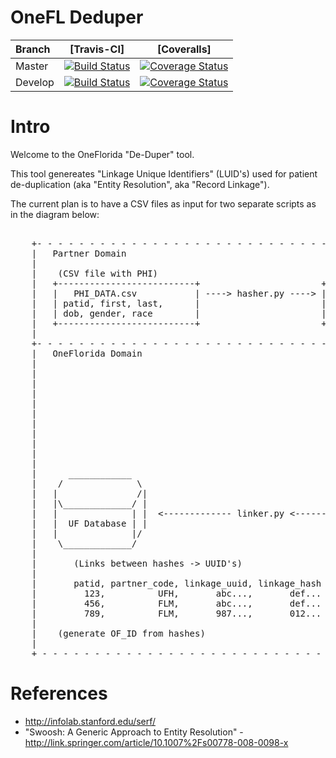 
# OneFL Deduper

| Branch | [Travis-CI] | [Coveralls] |
| :----- | :---------------------------: | :-------: |
| Master | [![Build Status](https://travis-ci.org/ufbmi/onefl-deduper.svg?branch=master)](https://travis-ci.org/ufbmi/onefl-deduper?branch=master) | [![Coverage Status](https://coveralls.io/repos/github/ufbmi/onefl-deduper/badge.svg?branch=master)](https://coveralls.io/github/ufbmi/onefl-deduper?branch=master) |
| Develop | [![Build Status](https://travis-ci.org/ufbmi/onefl-deduper.svg?branch=develop)](https://travis-ci.org/ufbmi/onefl-deduper?branch=develop) | [![Coverage Status](https://coveralls.io/repos/github/ufbmi/onefl-deduper/badge.svg?branch=develop)](https://coveralls.io/github/ufbmi/onefl-deduper?branch=develop) |

# Intro

Welcome to the OneFlorida "De-Duper" tool.

This tool genereates "Linkage Unique Identifiers" (LUID's)
used for patient de-duplication (aka "Entity Resolution", aka "Record Linkage").


The current plan is to have a CSV files as input for two separate scripts
as in the diagram below:

<pre>

    +- - - - - - - - - - - - - - - - - - - - - - - - - - - - - - - - - - - - -
    |   Partner Domain
    |
    |    (CSV file with PHI)                                (CSV file with no PHI)
    |   +--------------------------+                       +--------------------------+
    |   |   PHI_DATA.csv           | ----> hasher.py ----> |    HASHES.csv            |
    |   | patid, first, last,      |                       | patid, F_L_D_G, F_L_D_R  |
    |   | dob, gender, race        |                       |                          |
    |   +--------------------------+                       +--------------------------+
    |                                                            ||
    +- - - - - - - - - - - - - - - - - - - - - - - - - - - - - - || - - - - - -
    |   OneFlorida Domain                                        \/
    |                                                       +--------------------------+
    |                                                       | OneFlorida SFTP Server   |
    |                                                       +--------------------------+
    |                                                            ||
    |                                                            ||
    |                                                            \/
    |                                                       +--------------------------+
    |                                                       |   HASHES.csv             |
    |                                                       | patid, F_L_D_G, F_L_D_R  |
    |                                                       +--------------------------+
    |                                                            |
    |      ____________                                          |
    |    /              \                                        |
    |   |               /|                                      /
    |   |\_____________/ |                                     /
    |   |              | |  <------------- linker.py <--------
    |   |  UF Database | |
    |   |              |/
    |    \_____________/
    |
    |       (Links between hashes -> UUID's)
    |                                                             _____   O
    |       patid, partner_code, linkage_uuid, linkage_hash      / /     -+-
    |         123,          UFH,       abc...,       def...   <-- /       |
    |         456,          FLM,       abc...,       def...   <--        / \
    |         789,          FLM,       987...,       012...
    |
    |    (generate OF_ID from hashes)
    |
    + - - - - - - - - - - - - - - - - - - - - - - - - - - - - - - - - - - - - -
</pre>


# References

- http://infolab.stanford.edu/serf/
- "Swoosh: A Generic Approach to Entity Resolution" - http://link.springer.com/article/10.1007%2Fs00778-008-0098-x
